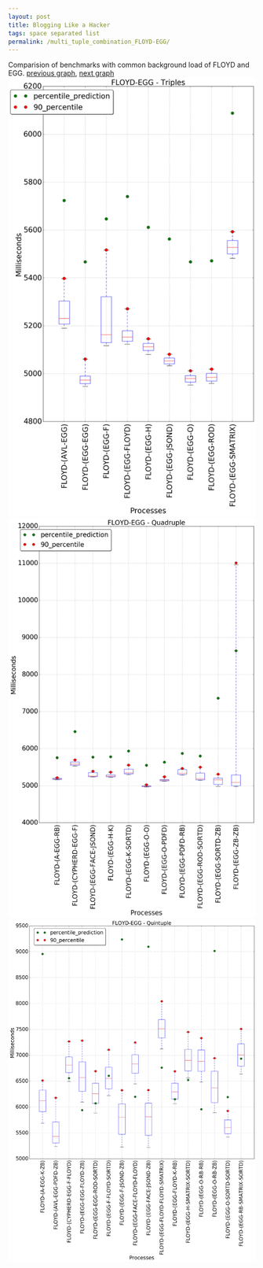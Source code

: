 ```yaml
---
layout: post
title: Blogging Like a Hacker
tags: space separated list
permalink: /multi_tuple_combination_FLOYD-EGG/
---
```


Comparision of benchmarks with common background load of FLOYD and EGG.
[previous graph](../multi_tuple_combination_FLOYD-CYPHERD/), [next graph](../multi_tuple_combination_FLOYD-FACE/)
![graph figure](./images/triple/FLOYD/FLOYD-EGG_box.png)![graph figure](./images/quadruple/FLOYD/FLOYD-EGG_box.png)![graph figure](./images/quintuple/FLOYD/FLOYD-EGG_box.png)